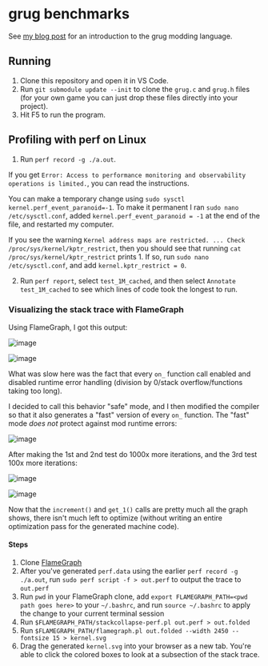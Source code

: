 # grug benchmarks

See [my blog post](https://mynameistrez.github.io/2024/02/29/creating-the-perfect-modding-language.html) for an introduction to the grug modding language.

## Running

1. Clone this repository and open it in VS Code.
2. Run `git submodule update --init` to clone the `grug.c` and `grug.h` files (for your own game you can just drop these files directly into your project).
3. Hit F5 to run the program.

## Profiling with perf on Linux

1. Run `perf record -g ./a.out`.

If you get `Error: Access to performance monitoring and observability operations is limited.`, you can read the instructions.

You can make a temporary change using `sudo sysctl kernel.perf_event_paranoid=-1`. To make it permanent I ran `sudo nano /etc/sysctl.conf`, added `kernel.perf_event_paranoid = -1` at the end of the file, and restarted my computer.

If you see the warning `Kernel address maps are restricted. ... Check /proc/sys/kernel/kptr_restrict`, then you should see that running `cat /proc/sys/kernel/kptr_restrict` prints 1. If so, run `sudo nano /etc/sysctl.conf`, and add `kernel.kptr_restrict = 0`.

2. Run `perf report`, select `test_1M_cached`, and then select `Annotate test_1M_cached` to see which lines of code took the longest to run.

### Visualizing the stack trace with FlameGraph

Using FlameGraph, I got this output:

![image](https://github.com/user-attachments/assets/e9c0647c-36b9-432d-b1b5-4d7b33216605)

![image](https://github.com/user-attachments/assets/c1bba5af-9b11-4f13-bd2e-65a4fe42258a)

What was slow here was the fact that every `on_` function call enabled and disabled runtime error handling (division by 0/stack overflow/functions taking too long).

I decided to call this behavior "safe" mode, and I then modified the compiler so that it also generates a "fast" version of every `on_` function. The "fast" mode *does not* protect against mod runtime errors:

![image](https://github.com/user-attachments/assets/2af7dc83-6bd8-4a3e-9829-d7f73d7acf7b)

After making the 1st and 2nd test do 1000x more iterations, and the 3rd test 100x more iterations:

![image](https://github.com/user-attachments/assets/c6b2395a-bc01-428f-a362-bad596debbb0)

![image](https://github.com/user-attachments/assets/f3ba3c4f-13b3-40bb-86bb-477fcec8be16)

Now that the `increment()` and `get_1()` calls are pretty much all the graph shows, there isn't much left to optimize (without writing an entire optimization pass for the generated machine code).

#### Steps

1. Clone [FlameGraph](https://github.com/brendangregg/FlameGraph)
2. After you've generated `perf.data` using the earlier `perf record -g ./a.out`, run `sudo perf script -f > out.perf` to output the trace to `out.perf`
3. Run `pwd` in your FlameGraph clone, add `export FLAMEGRAPH_PATH=<pwd path goes here>` to your `~/.bashrc`, and run `source ~/.bashrc` to apply the change to your current terminal session
4. Run `$FLAMEGRAPH_PATH/stackcollapse-perf.pl out.perf > out.folded`
5. Run `$FLAMEGRAPH_PATH/flamegraph.pl out.folded --width 2450 --fontsize 15 > kernel.svg`
6. Drag the generated `kernel.svg` into your browser as a new tab. You're able to click the colored boxes to look at a subsection of the stack trace.
